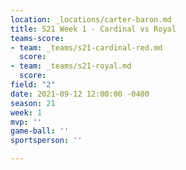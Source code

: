 ```yaml
---
location: _locations/carter-baron.md
title: S21 Week 1 - Cardinal vs Royal
teams-score:
- team: _teams/s21-cardinal-red.md
  score: 
- team: _teams/s21-royal.md
  score: 
field: "2"
date: 2021-09-12 12:00:00 -0400
season: 21
week: 1
mvp: ''
game-ball: ''
sportsperson: ''

---
```

